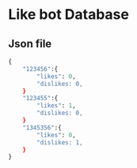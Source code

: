 # Like bot Database
## Json file
```python
{
    "123456":{
        "likes": 0,
        "dislikes: 0,
    }
    "123455":{
        "likes": 1,
        "dislikes: 0,
    }
    "1345356":{
        "likes": 0,
        "dislikes: 1,
    }
}
```
